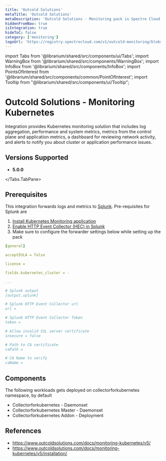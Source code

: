 ```yaml
---
title: 'Outcold Solutions'
metaTitle: 'Outcold Solutions'
metaDescription: 'Outcold Solutions - Monitoring pack in Spectro Cloud'
hiddenFromNav: true
isIntegration: true
hideToC: false
category: ['monitoring']
logoUrl: 'https://registry.spectrocloud.com/v1/outcold-monitoring/blobs/sha256:3140960d1f39649ad821cfc59450d3c164079b03d15387b2e638eae07442af41?type=image/png'
---
```


import Tabs from '@librarium/shared/src/components/ui/Tabs';
import WarningBox from '@librarium/shared/src/components/WarningBox';
import InfoBox from '@librarium/shared/src/components/InfoBox';
import PointsOfInterest from '@librarium/shared/src/components/common/PointOfInterest';
import Tooltip from "@librarium/shared/src/components/ui/Tooltip";


# Outcold Solutions - Monitoring Kubernetes

Integration provides Kubernetes monitoring solution that includes log aggregation, performance and system metrics, metrics from the control plane and application metrics, a dashboard for reviewing network activity, and alerts to notify you about cluster or application performance issues.

## Versions Supported

<Tabs>
<Tabs.TabPane tab="5.0.x" key="5.0.x">

* **5.0.0** 

</Tabs.TabPane>
</Tabs>

## Prerequisites

This integration forwards logs and metrics to [Splunk](https://www.splunk.com/). Pre-requisites for Splunk are
1. [Install Kubernetes Monitoring application](https://www.outcoldsolutions.com/docs/monitoring-kubernetes/v5/installation/#install-monitoring-kubernetes-application)
2. [Enable HTTP Event Collector (HEC) in Splunk](https://www.outcoldsolutions.com/docs/monitoring-kubernetes/v5/installation/#enable-http-event-collector-in-splunk) 
3. Make sure to configure the forwarder settings below while setting up the pack

```YAML
[general]

acceptEULA = false

license =

fields.kubernetes_cluster = -

...

# Splunk output
[output.splunk]

# Splunk HTTP Event Collector url
url =

# Splunk HTTP Event Collector Token
token =

# Allow invalid SSL server certificate
insecure = false

# Path to CA certificate
caPath =

# CA Name to verify
caName =

```
## Components

The following workloads gets deployed on collectorforkubernetes namespace, by default
* Collectorforkubernetes - Daemonset
* Collectorforkubernetes Master - Daemonset
* Collectorforkubernetes Addon - Deployment

## References

* https://www.outcoldsolutions.com/docs/monitoring-kubernetes/v5/
* https://www.outcoldsolutions.com/docs/monitoring-kubernetes/v5/installation/

 


 







